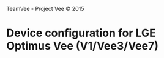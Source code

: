 TeamVee - Project Vee © 2015

Device configuration for LGE Optimus Vee (V1/Vee3/Vee7)
=====================================
